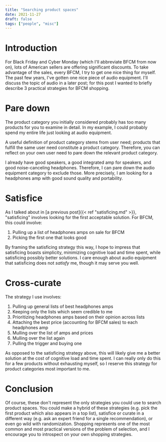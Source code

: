 ```yaml
---
title: "Searching product spaces"
date: 2021-11-27
draft: false
tags: ["people", "misc"]
---
```

# Introduction
For Black Friday and Cyber Monday (which I'll abbreviate BFCM from now on), lots of American sellers are offering significant discounts. To take advantage of the sales, every BFCM, I try to get one nice thing for myself. The past few years, I've gotten one nice piece of audio equipment. I'll discuss the topic of audio in a later post; for this post I wanted to briefly describe 3 practical strategies for BFCM shopping.
# Pare down
The product category you initially considered probably has too many products for you to examine in detail. In my example, I could probably spend my entire life just looking at audio equipment.

A useful definition of product category stems from user need; products that fulfill the same user need constitute a product category. Therefore, you can reflect on your own user need to pare down the relevant product category.

I already have good speakers, a good integrated amp for speakers, and good noise-canceling headphones. Therefore, I can pare down the audio equipment category to exclude those. More precisely, I am looking for a headphones amp with good sound quality and portability.
# Satisfice
As I talked about in [a previous post]{{< ref "satisficing.md" >}}, "satisficing" involves looking for the first acceptable solution. For BFCM, this could involve:
1. Pulling up a list of headphones amps on sale for BFCM
2. Picking the first one that looks good

By framing the satisficing strategy this way, I hope to impress that satisficing boasts simplicity, minimizing cognitive load and time spent, while satisficing possibly better solutions. I care enough about audio equipment that satisficing does not _satisfy_ me, though it may serve you well. 
# Cross-curate
The strategy I use involves:
1. Pulling up general lists of best headphones amps
2. Keeping only the lists which seem credible to me
3. Prioritizing headphones amps based on their opinion across lists
4. Attaching the best price (accounting for BFCM sales) to each headphones amp
5. Mulling over the list of amps and prices
6. Mulling over the list again
7. Pulling the trigger and buying one

As opposed to the satisficing strategy above, this will likely give me a better solution at the cost of cognitive load and time spent. I can really only do this for a few products without exhausting myself, so I reserve this strategy for product categories most important to me.
# Conclusion
Of course, these don't represent the only strategies you could use to search product spaces. You could make a hybrid of these strategies (e.g. pick the first product which also appears in a top list), satisfice or curate in a different way (e.g. ask an expert friend for a single recommendation), or even go wild with randomization. Shopping represents one of the most common and most practical versions of the problem of selection, and I encourage you to introspect on your own shopping strategies.
